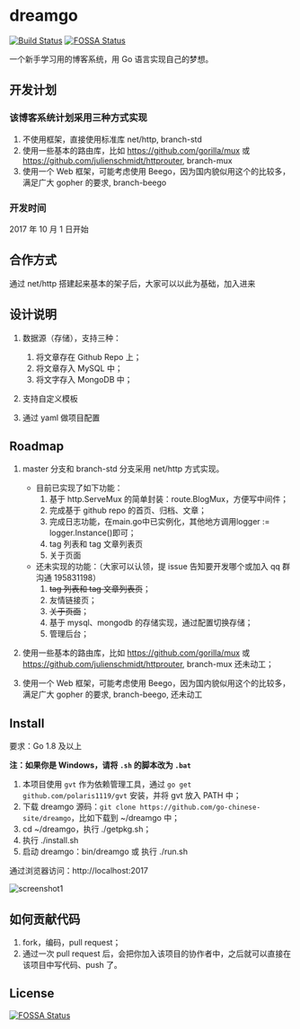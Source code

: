 # dreamgo

[![Build Status](https://travis-ci.org/go-chinese-site/dreamgo.svg?branch=master)](https://travis-ci.org/go-chinese-site/dreamgo)
[![FOSSA Status](https://app.fossa.io/api/projects/git%2Bgithub.com%2Ftk103331%2Fdreamgo.svg?type=shield)](https://app.fossa.io/projects/git%2Bgithub.com%2Ftk103331%2Fdreamgo?ref=badge_shield)

一个新手学习用的博客系统，用 Go 语言实现自己的梦想。

## 开发计划

### 该博客系统计划采用三种方式实现

1. 不使用框架，直接使用标准库 net/http, branch-std
2. 使用一些基本的路由库，比如 https://github.com/gorilla/mux 或 https://github.com/julienschmidt/httprouter, branch-mux
3. 使用一个 Web 框架，可能考虑使用 Beego，因为国内貌似用这个的比较多，满足广大 gopher 的要求, branch-beego

### 开发时间

2017 年 10 月 1 日开始

## 合作方式

通过 net/http 搭建起来基本的架子后，大家可以以此为基础，加入进来

## 设计说明

1. 数据源（存储），支持三种：
	1. 将文章存在 Github Repo 上；
	2. 将文章存入 MySQL 中；
	3. 将文字存入 MongoDB 中；

2. 支持自定义模板

3. 通过 yaml 做项目配置

## Roadmap

1. master 分支和 branch-std 分支采用 net/http 方式实现。
	- 目前已实现了如下功能：
		1. 基于 http.ServeMux 的简单封装：route.BlogMux，方便写中间件；
		2. 完成基于 github repo 的首页、归档、文章；
		3. 完成日志功能，在main.go中已实例化，其他地方调用logger := logger.Instance()即可；
		4. tag 列表和 tag 文章列表页
		5. 关于页面
	- 还未实现的功能：（大家可以认领，提 issue 告知要开发哪个或加入 qq 群沟通 195831198）
		1. ~~tag 列表和 tag 文章列表页~~；
		2. 友情链接页；
		3. ~~关于页面~~；
		4. 基于 mysql、mongodb 的存储实现，通过配置切换存储；
		5. 管理后台；

2. 使用一些基本的路由库，比如 https://github.com/gorilla/mux 或 https://github.com/julienschmidt/httprouter, branch-mux 还未动工；

3. 使用一个 Web 框架，可能考虑使用 Beego，因为国内貌似用这个的比较多，满足广大 gopher 的要求, branch-beego, 还未动工

## Install

要求：Go 1.8 及以上

**注：如果你是 Windows，请将 `.sh` 的脚本改为 `.bat`**

1. 本项目使用 `gvt` 作为依赖管理工具，通过 `go get github.com/polaris1119/gvt` 安装，并将 gvt 放入 PATH 中；
2. 下载 dreamgo 源码：`git clone https://github.com/go-chinese-site/dreamgo`，比如下载到 ~/dreamgo 中；
3. cd ~/dreamgo，执行 ./getpkg.sh；
4. 执行 ./install.sh
5. 启动 dreamgo：bin/dreamgo 或 执行 ./run.sh

通过浏览器访问：http://localhost:2017

![screenshot1](screenshot1.png)

## 如何贡献代码

1. fork，编码，pull request；
2. 通过一次 pull request 后，会把你加入该项目的协作者中，之后就可以直接在该项目中写代码、push 了。




## License
[![FOSSA Status](https://app.fossa.io/api/projects/git%2Bgithub.com%2Ftk103331%2Fdreamgo.svg?type=large)](https://app.fossa.io/projects/git%2Bgithub.com%2Ftk103331%2Fdreamgo?ref=badge_large)